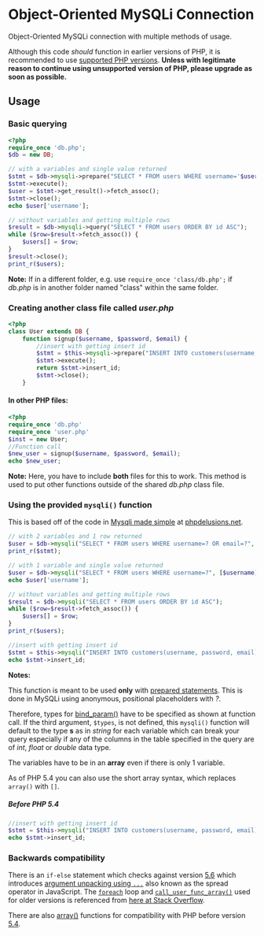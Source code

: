 # Object-Oriented MySQLi Connection

Object-Oriented MySQLi connection with multiple methods of usage.

Although this code *should* function in earlier versions of PHP, it is recommended to use [supported PHP versions](https://secure.php.net/supported-versions.php).
**Unless with legitimate reason to continue using unsupported version of PHP, please upgrade as soon as possible.**

## Usage

### Basic querying

```php
<?php
require_once 'db.php';
$db = new DB;

// with a variables and single value returned
$stmt = $db->mysqli->prepare("SELECT * FROM users WHERE username='$username'");
$stmt->execute();
$user = $stmt->get_result()->fetch_assoc();
$stmt->close();
echo $user['username'];

// without variables and getting multiple rows
$result = $db->mysqli->query("SELECT * FROM users ORDER BY id ASC");
while ($row=$result->fetch_assoc()) {
    $users[] = $row;
}
$result->close();
print_r($users);
```

**Note:** If in a different folder, e.g. use `require_once 'class/db.php';` if *db.php* is in another folder named "class" within the same folder.

### Creating another class file called *user.php*

```php
<?php
class User extends DB {
    function signup($username, $password, $email) {
        //insert with getting insert id
        $stmt = $this->mysqli->prepare("INSERT INTO customers(username, password, email) VALUES ('$username', '$password', '$email')");
        $stmt->execute();
        return $stmt->insert_id;
        $stmt->close();
    }
```

#### In other PHP files:

```php
<?php
require_once 'db.php'
require_once 'user.php'
$inst = new User;
//Function call
$new_user = signup($username, $password, $email);
echo $new_user;
```

**Note:** Here, you have to include **both** files for this to work. This method is used to put other functions outside of the shared *db.php* class file.

### Using the provided `mysqli()` function

This is based off of the code in [Mysqli made simple](https://phpdelusions.net/mysqli/simple) at [phpdelusions.net](https://phpdelusions.net/).

```php
// with 2 variables and 1 row returned
$user = $db->mysqli("SELECT * FROM users WHERE username=? OR email=?", [$username, $email], "ss")->get_result()->fetch_row();
print_r($stmt);

// with 1 variable and single value returned
$user = $db->mysqli("SELECT * FROM users WHERE username=?", [$username], "s")->get_result()->fetch_assoc();
echo $user['username'];

// without variables and getting multiple rows
$result = $db->mysqli("SELECT * FROM users ORDER BY id ASC");
while ($row=$result->fetch_assoc()) {
    $users[] = $row;
}
print_r($users);

//insert with getting insert id
$stmt = $this->mysqli("INSERT INTO customers(username, password, email) VALUES (?, ?, ?)", [$username, $password, $email], "sss");
echo $stmt->insert_id;
```

**Notes:**

This function is meant to be used **only** with [prepared statements](https://secure.php.net/manual/en/mysqli.quickstart.prepared-statements.php). This is done in MySQLi using anonymous, positional placeholders with *?*.

Therefore, types for [bind_param()](https://secure.php.net/manual/en/mysqli-stmt.bind-param.php) have to be specified as shown at function call. If the third argument, `$types`, is not defined, this `mysqli()` function will default to the type **s** as in *string* for each variable which can break your query especially if any of the columns in the table specified in the query are of *int*, *float* or *double* data type.

The variables have to be in an **array** even if there is only 1 variable.

As of PHP 5.4 you can also use the short array syntax, which replaces
`array()` with `[]`.

##### Before PHP 5.4

```php
//insert with getting insert id
$stmt = $this->mysqli("INSERT INTO customers(username, password, email) VALUES (?, ?, ?)", array($username, $password, $email), "sss");
echo $stmt->insert_id;
```

### Backwards compatibility

There is an `if-else` statement which checks against version [5.6](https://secure.php.net/migration56.new-features) which introduces [argument unpacking using `...`](https://wiki.php.net/rfc/argument_unpacking) also known as the spread operator in JavaScript. The [`foreach`](https://secure.php.net/manual/en/control-structures.foreach.php) loop and [`call_user_func_array()`](https://secure.php.net/manual/en/function.call-user-func-array.php) used for older versions is referenced from [here at Stack Overflow](https://stackoverflow.com/questions/1913899/mysqli-binding-params-using-call-user-func-array).

There are also [array()](https://secure.php.net/manual/en/language.types.array.php#language.types.array.syntax.array-func) functions for compatibility with PHP before version [5.4](https://secure.php.net/migration54.new-features).
